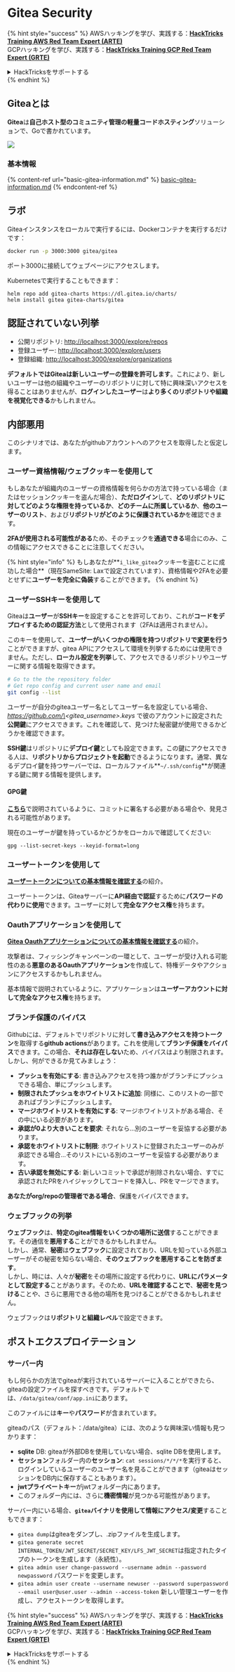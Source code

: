 # Gitea Security

{% hint style="success" %}
AWSハッキングを学び、実践する：<img src="../../.gitbook/assets/image (1).png" alt="" data-size="line">[**HackTricks Training AWS Red Team Expert (ARTE)**](https://training.hacktricks.xyz/courses/arte)<img src="../../.gitbook/assets/image (1).png" alt="" data-size="line">\
GCPハッキングを学び、実践する：<img src="../../.gitbook/assets/image (2).png" alt="" data-size="line">[**HackTricks Training GCP Red Team Expert (GRTE)**<img src="../../.gitbook/assets/image (2).png" alt="" data-size="line">](https://training.hacktricks.xyz/courses/grte)

<details>

<summary>HackTricksをサポートする</summary>

* [**サブスクリプションプラン**](https://github.com/sponsors/carlospolop)を確認してください！
* **💬 [**Discordグループ**](https://discord.gg/hRep4RUj7f)または[**テレグラムグループ**](https://t.me/peass)に参加するか、**Twitter** 🐦 [**@hacktricks\_live**](https://twitter.com/hacktricks\_live)**をフォローしてください。**
* **ハッキングのトリックを共有するには、[**HackTricks**](https://github.com/carlospolop/hacktricks)と[**HackTricks Cloud**](https://github.com/carlospolop/hacktricks-cloud)のGitHubリポジトリにPRを提出してください。**

</details>
{% endhint %}

## Giteaとは

**Gitea**は**自己ホスト型のコミュニティ管理の軽量コードホスティング**ソリューションで、Goで書かれています。

![](<../../.gitbook/assets/image (160).png>)

### 基本情報

{% content-ref url="basic-gitea-information.md" %}
[basic-gitea-information.md](basic-gitea-information.md)
{% endcontent-ref %}

## ラボ

Giteaインスタンスをローカルで実行するには、Dockerコンテナを実行するだけです：
```bash
docker run -p 3000:3000 gitea/gitea
```
ポート3000に接続してウェブページにアクセスします。

Kubernetesで実行することもできます：
```
helm repo add gitea-charts https://dl.gitea.io/charts/
helm install gitea gitea-charts/gitea
```
## 認証されていない列挙

* 公開リポジトリ: [http://localhost:3000/explore/repos](http://localhost:3000/explore/repos)
* 登録ユーザー: [http://localhost:3000/explore/users](http://localhost:3000/explore/users)
* 登録組織: [http://localhost:3000/explore/organizations](http://localhost:3000/explore/organizations)

**デフォルトではGiteaは新しいユーザーの登録を許可します**。これにより、新しいユーザーは他の組織やユーザーのリポジトリに対して特に興味深いアクセスを得ることはありませんが、**ログインしたユーザー**は**より多くのリポジトリや組織を視覚化できる**かもしれません。

## 内部悪用

このシナリオでは、あなたがgithubアカウントへのアクセスを取得したと仮定します。

### ユーザー資格情報/ウェブクッキーを使用して

もしあなたが組織内のユーザーの資格情報を何らかの方法で持っている場合（またはセッションクッキーを盗んだ場合）、**ただログイン**して、**どのリポジトリに対してどのような権限を持っているか**、**どのチームに所属しているか**、**他のユーザーのリスト**、および**リポジトリがどのように保護されているか**を確認できます。

**2FAが使用される可能性がある**ため、そのチェックを**通過できる**場合にのみ、この情報にアクセスできることに注意してください。

{% hint style="info" %}
もしあなたが**`i_like_gitea`クッキーを盗むことに成功した場合**（現在SameSite: Laxで設定されています）、資格情報や2FAを必要とせずに**ユーザーを完全に偽装**することができます。
{% endhint %}

### ユーザーSSHキーを使用して

Giteaは**ユーザー**が**SSHキー**を設定することを許可しており、これが**コードをデプロイするための認証方法**として使用されます（2FAは適用されません）。

このキーを使用して、**ユーザーがいくつかの権限を持つリポジトリで変更を行う**ことができますが、gitea APIにアクセスして環境を列挙するためには使用できません。ただし、**ローカル設定を列挙**して、アクセスできるリポジトリやユーザーに関する情報を取得できます。
```bash
# Go to the the repository folder
# Get repo config and current user name and email
git config --list
```
ユーザーが自分のgiteaユーザー名としてユーザー名を設定している場合、_https://github.com/\<gitea\_username>.keys_ で彼のアカウントに設定された**公開鍵**にアクセスできます。これを確認して、見つけた秘密鍵が使用できるかどうかを確認できます。

**SSH鍵**はリポジトリに**デプロイ鍵**としても設定できます。この鍵にアクセスできる人は、**リポジトリからプロジェクトを起動**できるようになります。通常、異なるデプロイ鍵を持つサーバーでは、ローカルファイル**`~/.ssh/config`**が関連する鍵に関する情報を提供します。

#### GPG鍵

[**こちら**](https://github.com/carlospolop/hacktricks-cloud/blob/master/pentesting-ci-cd/gitea-security/broken-reference/README.md)で説明されているように、コミットに署名する必要がある場合や、発見される可能性があります。

現在のユーザーが鍵を持っているかどうかをローカルで確認してください:
```shell
gpg --list-secret-keys --keyid-format=long
```
### ユーザートークンを使用して

[**ユーザートークンについての基本情報を確認する**](basic-gitea-information.md#personal-access-tokens)の紹介。

ユーザートークンは、Giteaサーバーに**API経由で認証**するために**パスワードの代わりに使用**できます。ユーザーに対して**完全なアクセス権**を持ちます。

### Oauthアプリケーションを使用して

[**Gitea Oauthアプリケーションについての基本情報を確認する**](./#with-oauth-application)の紹介。

攻撃者は、フィッシングキャンペーンの一環として、ユーザーが受け入れる可能性のある**悪意のあるOauthアプリケーション**を作成して、特権データやアクションにアクセスするかもしれません。

基本情報で説明されているように、アプリケーションは**ユーザーアカウントに対して完全なアクセス権**を持ちます。

### ブランチ保護のバイパス

Githubには、デフォルトでリポジトリに対して**書き込みアクセスを持つトークン**を取得する**github actions**があります。これを使用して**ブランチ保護をバイパス**できます。この場合、**それは存在しない**ため、バイパスはより制限されます。しかし、何ができるか見てみましょう：

* **プッシュを有効にする**: 書き込みアクセスを持つ誰かがブランチにプッシュできる場合、単にプッシュします。
* **制限されたプッシュをホワイトリストに追加**: 同様に、このリストの一部であればブランチにプッシュします。
* **マージホワイトリストを有効にする**: マージホワイトリストがある場合、その中にいる必要があります。
* **承認が0より大きいことを要求**: それなら...別のユーザーを妥協する必要があります。
* **承認をホワイトリストに制限**: ホワイトリストに登録されたユーザーのみが承認できる場合...そのリストにいる別のユーザーを妥協する必要があります。
* **古い承認を無効にする**: 新しいコミットで承認が削除されない場合、すでに承認されたPRをハイジャックしてコードを挿入し、PRをマージできます。

**あなたがorg/repoの管理者である場合**、保護をバイパスできます。

### ウェブフックの列挙

**ウェブフック**は、**特定のgitea情報をいくつかの場所に送信**することができます。その通信を**悪用する**ことができるかもしれません。\
しかし、通常、**秘密**は**ウェブフック**に設定されており、URLを知っている外部ユーザーがその秘密を知らない場合、**そのウェブフックを悪用することを防ぎます**。\
しかし、時には、人々が**秘密**をその場所に設定する代わりに、**URLにパラメータとして設定する**ことがあります。そのため、**URLを確認することで**、**秘密を見つける**ことや、さらに悪用できる他の場所を見つけることができるかもしれません。

ウェブフックは**リポジトリと組織レベル**で設定できます。

## ポストエクスプロイテーション

### サーバー内

もし何らかの方法でgiteaが実行されているサーバーに入ることができたら、giteaの設定ファイルを探すべきです。デフォルトでは、`/data/gitea/conf/app.ini`にあります。

このファイルには**キー**や**パスワード**が含まれています。

giteaのパス（デフォルト：/data/gitea）には、次のような興味深い情報も見つかります：

* **sqlite** DB: giteaが外部DBを使用していない場合、sqlite DBを使用します。
* **セッション**フォルダー内の**セッション**: `cat sessions/*/*/*`を実行すると、ログインしているユーザーのユーザー名を見ることができます（giteaはセッションをDB内に保存することもあります）。
* **jwtプライベートキー**がjwtフォルダー内にあります。
* このフォルダー内には、さらに**機密情報**が見つかる可能性があります。

サーバー内にいる場合、**`gitea`バイナリを使用して情報にアクセス/変更**することもできます：

* `gitea dump`はgiteaをダンプし、.zipファイルを生成します。
* `gitea generate secret INTERNAL_TOKEN/JWT_SECRET/SECRET_KEY/LFS_JWT_SECRET`は指定されたタイプのトークンを生成します（永続性）。
* `gitea admin user change-password --username admin --password newpassword` パスワードを変更します。
* `gitea admin user create --username newuser --password superpassword --email user@user.user --admin --access-token` 新しい管理ユーザーを作成し、アクセストークンを取得します。

{% hint style="success" %}
AWSハッキングを学び、実践する：<img src="../../.gitbook/assets/image (1).png" alt="" data-size="line">[**HackTricks Training AWS Red Team Expert (ARTE)**](https://training.hacktricks.xyz/courses/arte)<img src="../../.gitbook/assets/image (1).png" alt="" data-size="line">\
GCPハッキングを学び、実践する：<img src="../../.gitbook/assets/image (2).png" alt="" data-size="line">[**HackTricks Training GCP Red Team Expert (GRTE)**<img src="../../.gitbook/assets/image (2).png" alt="" data-size="line">](https://training.hacktricks.xyz/courses/grte)

<details>

<summary>HackTricksをサポートする</summary>

* [**サブスクリプションプラン**](https://github.com/sponsors/carlospolop)を確認してください！
* **💬 [**Discordグループ**](https://discord.gg/hRep4RUj7f)または[**テレグラムグループ**](https://t.me/peass)に参加するか、**Twitter** 🐦 [**@hacktricks\_live**](https://twitter.com/hacktricks\_live)**をフォローしてください。**
* **ハッキングのトリックを共有するには、[**HackTricks**](https://github.com/carlospolop/hacktricks)および[**HackTricks Cloud**](https://github.com/carlospolop/hacktricks-cloud)のgithubリポジトリにPRを提出してください。**

</details>
{% endhint %}
